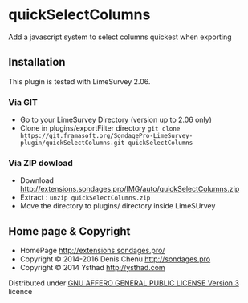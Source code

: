 # quickSelectColumns #

Add a javascript system to select columns quickest when exporting
## Installation

This plugin is tested with LimeSurvey 2.06.

### Via GIT
- Go to your LimeSurvey Directory (version up to 2.06 only)
- Clone in plugins/exportFilter directory `git clone https://git.framasoft.org/SondagePro-LimeSurvey-plugin/quickSelectColumns.git quickSelectColumns`

### Via ZIP dowload
- Download <http://extensions.sondages.pro/IMG/auto/quickSelectColumns.zip>
- Extract : `unzip quickSelectColumns.zip`
- Move the directory to  plugins/ directory inside LimeSUrvey

## Home page & Copyright
- HomePage <http://extensions.sondages.pro/>
- Copyright © 2014-2016 Denis Chenu <http://sondages.pro>
- Copyright © 2014 Ysthad <http://ysthad.com>

Distributed under [GNU AFFERO GENERAL PUBLIC LICENSE Version 3](https://gnu.org/licenses/agpl-3.0.txt) licence
